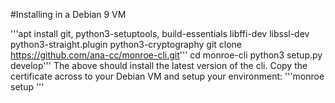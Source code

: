  #Installing in a Debian 9 VM

'''apt install git, python3-setuptools, build-essentials libffi-dev libssl-dev python3-straight.plugin python3-cryptography 
git clone https://github.com/ana-cc/monroe-cli.git'''
cd monroe-cli
python3 setup.py develop'''
The above should install the latest version of the cli. Copy the certificate across to your Debian VM and setup your environment:
'''monroe setup <certificate>'''
